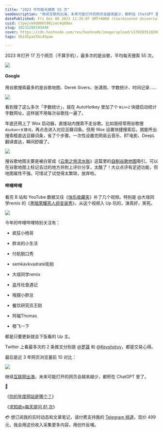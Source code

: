```yaml
---
title: "2023 平均每天搜索 55 次"
seoDescription: "继续互联网出海，未来可能打开的网页会越来越少，都积在 ChatGPT 里了。"
datePublished: Fri Dec 08 2023 11:35:07 GMT+0000 (Coordinated Universal Time)
cuid: clpwjvk9d000l08jzec4q98mx
slug: 20231208193448
cover: https://cdn.hashnode.com/res/hashnode/image/upload/v1702035192083/63b59afb-f00a-4b20-b867-8de59e9b8b06.jpeg
tags: 5bi45yaz5bi45paw

---
```


2023 年打开 17 万个网页（不算手机），最多次的是谷歌，平均每天搜索 55 次。

![](url)

#### Google

用谷歌搜索最多的是谷歌地图、Derek Sivers、张潇雨、字数统计、时间记录……

![](url)

看到搜了这么多次「字数统计」，就在 AutoHotkey 里加了个 `Win+Z` 快捷启动统计字数网址，这样就不用每次谷歌找一遍了。

年底还用上了 Wox 启动器，直接站内搜索不走谷歌。比如我经常用谷歌搜`douban+关键词`，再点击进入对应豆瓣词条。但用 Wox 设置快捷搜索后，就能呼出搜索框直达豆瓣词条，省了个步骤。一次性设置完网易云音乐、BT电影、DeepL 翻译直达，瞬间舒服了。

![](url)

搜谷歌地图主要是被白宦成《[云南之旅流水账](https://www.ixiqin.com/2023/07/02/yunnan-tour-laundry-list/)》这篇里的[自制谷歌地图](https://www.google.com/maps/d/u/0/viewer?mid=1YpZiBgEzBWmY58AY5EYLsl00apjJSxE&ll=25.98594858780785%2C101.98942258122874&z=8)吸引。可以在谷歌地图上标记去过的地方并附上评价分享，太酷了！大众点评有足迹功能，但地图属性不强。可惜试了试觉得太繁琐，放弃啦。

#### 哔哩哔哩

看完 B 站和 YouTube 数据又往《[快乐收藏夹](https://mp.weixin.qq.com/s?__biz=MzI3MzU5MDA1OQ==&mid=2247488211&idx=1&sn=835138f6ef701d873c4d23b09ce40eee&chksm=eb21a097dc562981d55c6ed3c2cc33fbbe24520c21de0719de9b7aa618837d482a2707fa46d8&token=400567632&lang=zh_CN#)》补了几个视频。特别是 @大瑶同学remix 的《[黑暗荣耀恶人组变装秀](https://www.bilibili.com/video/BV11T41167zQ/)》，从这个视频入 Up 坑的，演真好，笑死。

![](url)

今年的哔哩哔哩特别关注有：

* 疯狂小杨哥
    
* 胖龙的小生活
    
* 付航脱口秀
    
* semkavkvadrate街拍
    
* 大瑶同学remix
    
* 盗月社食遇记
    
* 哦摆小胖总
    
* 餐饮研究员王刚
    
* 阿福Thomas
    
* 橙飞一下
    

都是只要更新就会下饭看的 Up 主。

Twitter 上看最多次的 2 条推文分别是 @[罗晟](https://twitter.com/luosheng199806/status/1526836757261520896) 和 @[Keyshotvv](https://twitter.com/Keyshotvv/status/1536032025962254339)，都是交易心得。

最后是近 3 年网页浏览量前 10 对比：

![](url)

继续[互联网出海](https://mp.weixin.qq.com/s?__biz=MzI3MzU5MDA1OQ==&mid=2247487227&idx=1&sn=514f13788b5a8f04265ee881324c099a&chksm=eb21bcbfdc5635a9b3603e59b5a0154db296a653935f136f338480fcbec0f59459d223839ec2&scene=21#)，未来可能打开的网页会越来越少，都积在 ChatGPT 里了。

🔗

《[你的年度网站是哪个？](https://mp.weixin.qq.com/s?__biz=MzI3MzU5MDA1OQ==&mid=2247487240&idx=1&sn=b0fac30e82b962af6ce32054a1b8229a&chksm=eb21bd4cdc56345a95cc93a6efcc27692e7e34c10a3026b43519785d5fb317547fdfb1de05d8#)》

《[求知欲≈每天提问 81 次](https://mp.weixin.qq.com/s?__biz=MzI3MzU5MDA1OQ==&mid=2247484675&idx=1&sn=5da93eba9aefd0c6a41f9267d1a61706&chksm=eb21b747dc563e515682df6ad9e8cfa487c5bc98324681abb54145e55273e09e1bdbdd87be36#)》

💳 想订阅我的实时动态和文章笔记，请付费支持我的 [Telegram 频道](https://mp.weixin.qq.com/s/A_yK10ktL8Nl7RzsnGwzEg)，现价 499 元，我会用这份收入采集更多内容，用创作反哺。